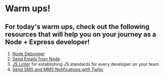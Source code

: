 # Warm ups!

## For today's warm ups, check out the following resources that will help you on your journey as a Node + Express developer!

1. [Node Debugger](https://nodejs.org/api/debugger.html)
2. [Send Emails from Node](http://javascript.tutorialhorizon.com/2015/07/02/send-email-node-js-express/)
3. [JS Linter](https://www.npmjs.com/package/standard) for establishing JS standards for every developer on your team
4. [Send SMS and MMS Notifications with Twilio](https://www.twilio.com/docs/tutorials/server-notifications-node-express)
